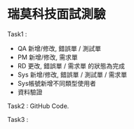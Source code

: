 # 瑞莫科技面試測驗

Task1 :
- QA 新增/修改, 錯誤單 / 測試單
- PM 新增/修改, 需求單
- RD 更改, 錯誤單 / 需求單 的狀態為完成
- Sys 新增/修改, 錯誤單 / 測試單 / 需求單
- Sys帳號新增不同類型使用者
- 資料驗證

Task2 : GitHub Code.

Task3 : 

